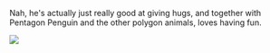 Nah, he's actually just really good at giving hugs, and together with Pentagon Penguin and the other polygon animals, loves having fun.

<img src="/gh-weblog-2/images/squarebear.jpg">